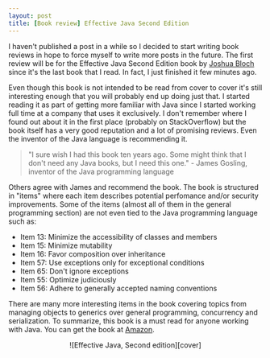 ```yaml
---
layout: post
title: [Book review] Effective Java Second Edition
---
```


  [ref-link]: http://www.amazon.com/gp/product/0321356683/ref=as_li_ss_tl?ie=UTF8&tag=randomshoutin-20&linkCode=as2&camp=217145&creative=399369&creativeASIN=0321356683
  [cover]: http://www.randomshouting.com/static/effective-java.png
  [author_about]: http://en.wikipedia.org/wiki/Joshua_Bloch
  
I haven't published a post in a while so I decided to start writing book reviews in hope to
force myself to write more posts in the future. The first review will be for the Effective
Java Second Edition book by [Joshua Bloch][author_about] since it's the last book that I read. 
In fact, I just finished it few minutes ago.

Even though this book is not intended to be read from cover to cover it's still interesting
enough that you will probably end up doing just that. I started reading it as part of getting
more familiar with Java since I started working full time at a company that uses it exclusively.
I don't remember where I found out about it in the first place (probably on StackOverflow) but
the book itself has a very good reputation and a lot of promising reviews. Even the inventor
of the Java language is recommending it.

> "I sure wish I had this book ten years ago. Some might think that I don't need any Java books, but I need this one." - James Gosling, inventor of the Java programming language

Others agree with James and recommend the book. The book is structured in "items" where each item
describes potential perfomance and/or security improvements. Some of the items (almost all of 
them in the general programming section) are not even tied to the Java programming language such as:

  * Item 13: Minimize the accessibility of classes and members
  * Item 15: Minimize mutability
  * Item 16: Favor composition over inheritance
  * Item 57: Use exceptions only for exceptional conditions
  * Item 65: Don't ignore exceptions
  * Item 55: Optimize judiciously
  * Item 56: Adhere to generally accepted naming conventions

There are many more interesting items in the book covering topics from managing objects
to generics over general programming, concurrency and serialization. To summarize, this
book is a must read for anyone working with Java. You can get the book at [Amazon][ref-link].

<center>![Effective Java, Second edition][cover]</center>
